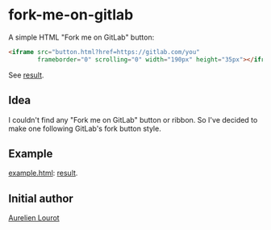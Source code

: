 # fork-me-on-gitlab

A simple HTML "Fork me on GitLab" button:

```html
<iframe src="button.html?href=https://gitlab.com/you"
        frameborder="0" scrolling="0" width="190px" height="35px"></iframe>
```

See [result](example.html).

## Idea

I couldn't find any "Fork me on GitLab" button or ribbon. So I've decided to make one following
GitLab's fork button style.

## Example

[example.html](example.html): [result](example.html).

## Initial author

[Aurelien Lourot](http://lourot.com/)
